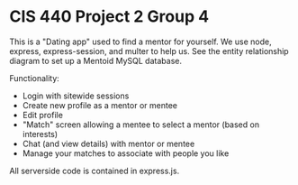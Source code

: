# CIS 440 Project 2 Group 4

This is a "Dating app" used to find a mentor for yourself. We use node, express, express-session, and multer to help us. See the entity relationship diagram to set up a Mentoid MySQL database.

Functionality:
- Login with sitewide sessions
- Create new profile as a mentor or mentee
- Edit profile
- "Match" screen allowing a mentee to select a mentor (based on interests)
- Chat (and view details) with mentor or mentee
- Manage your matches to associate with people you like

All serverside code is contained in express.js. 
